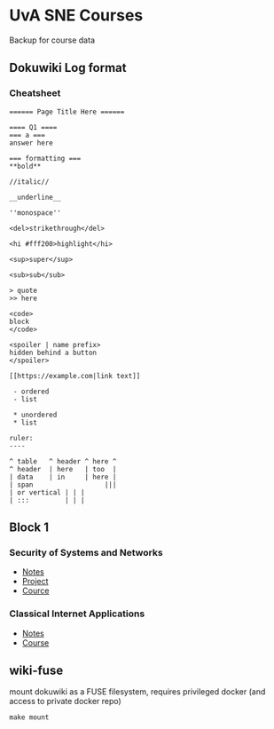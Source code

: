 # UvA SNE Courses

Backup for course data

## Dokuwiki Log format

### Cheatsheet

```
====== Page Title Here ======

==== Q1 ====
=== a ===
answer here

=== formatting ===
**bold**

//italic//

__underline__

''monospace''

<del>strikethrough</del>

<hi #fff200>highlight</hi>

<sup>super</sup>

<sub>sub</sub>

> quote
>> here

<code>
block
</code>

<spoiler | name prefix>
hidden behind a button
</spoiler>

[[https://example.com|link text]]

 - ordered
 - list

 * unordered
 * list

ruler:
----

^ table   ^ header ^ here ^
^ header  | here   | too  |
| data    | in     | here |
| span                  |||
| or vertical | | |
| :::         | | |

```

## Block 1

### Security of Systems and Networks

- [Notes](ssn)
- [Project](https://github.com/seankhliao/uva-sne-ssn-project)
- [Cource](https://www.os3.nl/2019-2020/courses/ssn/start)

### Classical Internet Applications

- [Notes](cia)
- [Course](https://www.os3.nl/2019-2020/courses/cia/start)

## wiki-fuse

mount dokuwiki as a FUSE filesystem,
requires privileged docker (and access to private docker repo)

```
make mount
```

